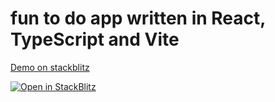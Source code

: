 # fun to do app written in React, TypeScript and Vite

[Demo on stackblitz](https://stackblitz.com/edit/fundo-react-vite-ts)

<a href="https://stackblitz.com/github/narveer-rathore/fundo-react-vite-ts">
  <img
    alt="Open in StackBlitz"
    src="https://developer.stackblitz.com/img/open_in_stackblitz.svg"
  />
</a>
